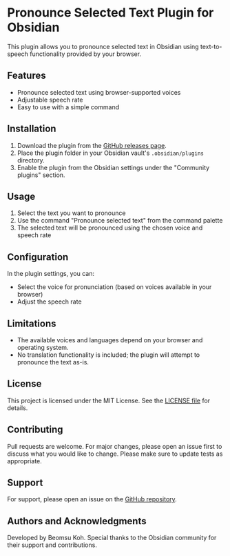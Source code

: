 # Pronounce Selected Text Plugin for Obsidian

This plugin allows you to pronounce selected text in Obsidian using text-to-speech functionality provided by your browser.

## Features

- Pronounce selected text using browser-supported voices
- Adjustable speech rate
- Easy to use with a simple command

## Installation

1. Download the plugin from the [GitHub releases page](https://github.com/GoBeromsu/Pronounce-Selected-Text/releases).
2. Place the plugin folder in your Obsidian vault's `.obsidian/plugins` directory.
3. Enable the plugin from the Obsidian settings under the "Community plugins" section.

## Usage

1. Select the text you want to pronounce
2. Use the command "Pronounce selected text" from the command palette
3. The selected text will be pronounced using the chosen voice and speech rate

## Configuration

In the plugin settings, you can:
- Select the voice for pronunciation (based on voices available in your browser)
- Adjust the speech rate

## Limitations

- The available voices and languages depend on your browser and operating system.
- No translation functionality is included; the plugin will attempt to pronounce the text as-is.

## License

This project is licensed under the MIT License. See the [LICENSE file](https://github.com/GoBeromsu/Pronounce-Selected-Text/blob/master/LICENSE.md) for details.

## Contributing

Pull requests are welcome. For major changes, please open an issue first to discuss what you would like to change. Please make sure to update tests as appropriate.

## Support

For support, please open an issue on the [GitHub repository](https://github.com/GoBeromsu/Pronounce-Selected-Text/issues).

## Authors and Acknowledgments

Developed by Beomsu Koh. Special thanks to the Obsidian community for their support and contributions.
